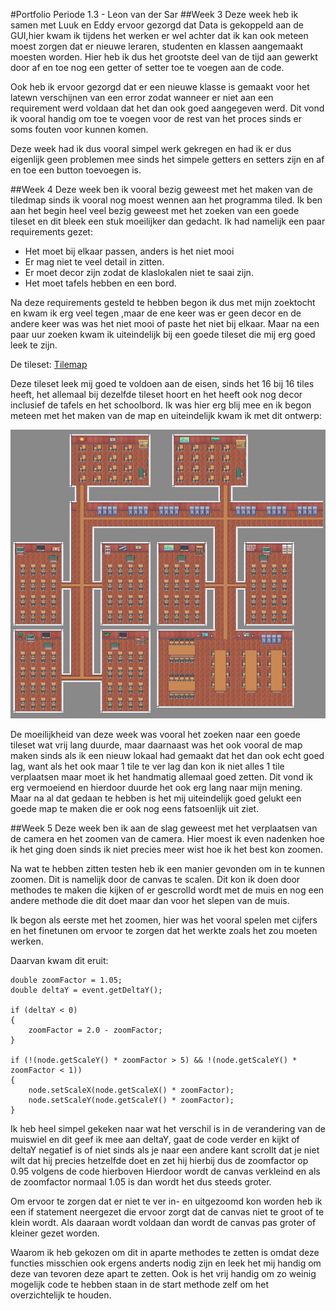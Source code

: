 #Portfolio Periode 1.3 - Leon van der Sar
##Week 3
Deze week heb ik samen met Luuk en Eddy ervoor gezorgd dat Data is gekoppeld aan de GUI,hier kwam ik tijdens het werken er wel achter dat ik kan ook meteen moest zorgen dat er nieuwe leraren, studenten en klassen aangemaakt moesten worden.
Hier heb ik dus het grootste deel van de tijd aan gewerkt door af en toe nog een getter of setter toe te voegen aan de code.

Ook heb ik ervoor gezorgd dat er een nieuwe klasse is gemaakt voor het latewn verschijnen van een error zodat wanneer er niet aan een requirement werd voldaan dat het dan ook goed aangegeven werd.
Dit vond ik vooral handig om toe te voegen voor de rest van het proces sinds er soms fouten voor kunnen komen.

Deze week had ik dus vooral simpel werk gekregen en had ik er dus eigenlijk geen problemen mee sinds het simpele getters en setters zijn en af en toe een button toevoegen is.

##Week 4
Deze week ben ik vooral bezig geweest met het maken van de tiledmap sinds ik vooral nog moest wennen aan het programma tiled.
Ik ben aan het begin heel veel bezig geweest met het zoeken van een goede tileset en dit bleek een stuk moeilijker dan gedacht.
Ik had namelijk een paar requirements gezet:

- Het moet bij elkaar passen, anders is het niet mooi
- Er mag niet te veel detail in zitten.
- Er moet decor zijn zodat de klaslokalen niet te saai zijn.
- Het moet tafels hebben en een bord.

Na deze requirements gesteld te hebben begon ik dus met mijn zoektocht en kwam ik erg veel tegen ,maar de ene keer was er geen decor en de andere keer was was het niet mooi of paste het niet bij elkaar.
Maar na een paar uur zoeken kwam ik uiteindelijk bij een goede tileset die mij erg goed leek te zijn.

De tileset:
[Tilemap](https://limezu.itch.io/moderninteriors)

Deze tileset leek mij goed te voldoen aan de eisen, sinds het 16 bij 16 tiles heeft, het allemaal bij dezelfde tileset hoort en het heeft ook nog decor inclusief de tafels en het schoolbord.
Ik was hier erg blij mee en ik begon meteen met het maken van de map en uiteindelijk kwam ik met dit ontwerp:

![Screenshot van de map](TilemapLeon.jpg)

De moeilijkheid van deze week was vooral het zoeken naar een goede tileset wat vrij lang duurde, maar daarnaast was het ook vooral de map maken sinds als ik een nieuw lokaal had gemaakt dat het dan ook echt goed lag, want als het ook maar 1 tile te ver lag dan kon ik niet alles 1 tile verplaatsen maar moet ik het handmatig allemaal goed zetten.
Dit vond ik erg vermoeiend en hierdoor duurde het ook erg lang naar mijn mening. Maar na al dat gedaan te hebben is het mij uiteindelijk goed gelukt een goede map te maken die er ook nog eens fatsoenlijk uit ziet.

##Week 5
Deze week ben ik aan de slag geweest met het verplaatsen van de camera en het zoomen van de camera. Hier moest ik even nadenken hoe ik het ging doen sinds ik niet precies meer wist hoe ik het best kon zoomen.

Na wat te hebben zitten testen heb ik een manier gevonden om in te kunnen zoomen. Dit is namelijk door de canvas te scalen. Dit kon ik doen door methodes te maken die kijken of er gescrolld wordt met de muis en nog een andere methode die dit doet maar dan voor het slepen van de muis.

Ik begon als eerste met het zoomen, hier was het vooral spelen met cijfers en het finetunen om ervoor te zorgen dat het werkte zoals het zou moeten werken.

Daarvan kwam dit eruit:

    double zoomFactor = 1.05;
    double deltaY = event.getDeltaY();
    
    if (deltaY < 0)
    {
        zoomFactor = 2.0 - zoomFactor;
    }

    if (!(node.getScaleY() * zoomFactor > 5) && !(node.getScaleY() * zoomFactor < 1))
    {
        node.setScaleX(node.getScaleX() * zoomFactor);
        node.setScaleY(node.getScaleY() * zoomFactor);
    }
    
Ik heb heel simpel gekeken naar wat het verschil is in de verandering van de muiswiel en dit geef ik mee aan deltaY, gaat de code verder en kijkt of deltaY negatief is of niet sinds als je naar een andere kant scrollt dat je niet wilt dat hij precies hetzelfde doet en zet hij hierbij dus de zoomfactor op 0.95 volgens de code hierboven
Hierdoor wordt de canvas verkleind en als de zoomfactor normaal 1.05 is dan wordt het dus steeds groter.

Om ervoor te zorgen dat er niet te ver in- en uitgezoomd kon worden heb ik een if statement neergezet die ervoor zorgt dat de canvas niet te groot of te klein wordt.
Als daaraan wordt voldaan dan wordt de canvas pas groter of kleiner gezet worden.

Waarom ik heb gekozen om dit in aparte methodes te zetten is omdat deze functies misschien ook ergens anderts nodig zijn en leek het mij handig om deze van tevoren deze apart te zetten. Ook is het vrij handig om zo weinig mogelijk code te hebben staan in de start methode zelf om het overzichtelijk te houden.